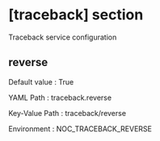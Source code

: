 # [traceback] section
Traceback service configuration

## reverse

Default value
:   True

YAML Path
:   traceback.reverse

Key-Value Path
:   traceback/reverse

Environment
:   NOC_TRACEBACK_REVERSE

